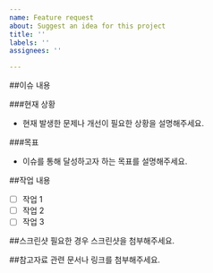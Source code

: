 ```yaml
---
name: Feature request
about: Suggest an idea for this project
title: ''
labels: ''
assignees: ''

---
```


##이슈 내용

###현재 상황
- 현재 발생한 문제나 개선이 필요한 상황을 설명해주세요.

###목표 
- 이슈를 통해 달성하고자 하는 목표를 설명해주세요.

##작업 내용
- [ ] 작업 1
- [ ] 작업 2
- [ ] 작업 3

##스크린샷
필요한 경우 스크린샷을 첨부해주세요.

##참고자료
관련 문서나 링크를 첨부해주세요.
